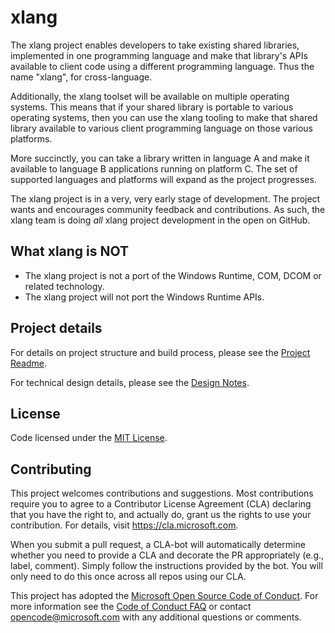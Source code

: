# xlang

The xlang project enables developers to take existing shared libraries,
implemented in one programming language and make that library's APIs available to client code using a different programming language. Thus the name "xlang", for cross-language.

Additionally, the xlang toolset will be available on multiple operating systems.
This means that if your shared library is portable to various operating systems,
then you can use the xlang tooling to make that shared library available to various client programming language on those various platforms.

More succinctly, you can take a library written in language A and make it available to language B applications running on platform C. The set of supported languages and platforms will expand as the project progresses.

The xlang project is in a very, very early stage of development.
The project wants and encourages community feedback and contributions. As such, the xlang team is doing *all* xlang project development in the open on GitHub. 

## What xlang is NOT

* The xlang project is not a port of the Windows Runtime, COM, DCOM or related technology.
* The xlang project will not port the Windows Runtime APIs.

## Project details

For details on project structure and build process, please see the [Project Readme](./src/readme.md).

For technical design details, please see the [Design Notes](./design_notes).

## License

Code licensed under the [MIT License](LICENSE).

## Contributing

This project welcomes contributions and suggestions.  Most contributions require you to agree to a
Contributor License Agreement (CLA) declaring that you have the right to, and actually do, grant us
the rights to use your contribution. For details, visit https://cla.microsoft.com.

When you submit a pull request, a CLA-bot will automatically determine whether you need to provide
a CLA and decorate the PR appropriately (e.g., label, comment). Simply follow the instructions
provided by the bot. You will only need to do this once across all repos using our CLA.

This project has adopted the [Microsoft Open Source Code of Conduct](https://opensource.microsoft.com/codeofconduct/).
For more information see the [Code of Conduct FAQ](https://opensource.microsoft.com/codeofconduct/faq/) or
contact [opencode@microsoft.com](mailto:opencode@microsoft.com) with any additional questions or comments.

